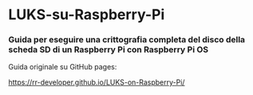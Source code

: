# LUKS-su-Raspberry-Pi
### Guida per eseguire una crittografia completa del disco della scheda SD di un Raspberry Pi con Raspberry Pi OS 

Guida originale su GitHub pages:

<https://rr-developer.github.io/LUKS-on-Raspberry-Pi/>
